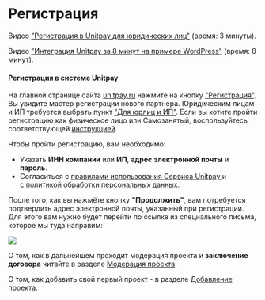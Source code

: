 # Регистрация

Видео ["Регистрация в Unitpay для юридических лиц"](https://youtu.be/M-bj_1IPhMk) \(время: 3 минуты\).

Видео ["Интеграция Unitpay за 8 минут на примере WordPress"](https://youtu.be/OLaqXdp4EIY) \(время: 8 минут\).

#### Регистрация в системе Unitpay

На главной странице сайта [unitpay.ru](https://unitpay.ru/) нажмите на кнопку  ["Регистрация"](https://unitpay.ru/ru/signup). Вы увидите мастер регистрации нового партнера. Юридическим лицам и ИП требуется выбрать пункт ["Для юрлиц и ИП"](https://unitpay.ru/ru/signup/legal). Если вы хотите пройти регистрацию как физическое лицо или Самозанятый, воспользуйтесь соответствующей [инструкцией](https://help.unitpay.money/first_steps/registration).

Чтобы пройти регистрацию, вам необходимо:

- Указать **ИНН компании** или **ИП**, **адрес электронной почты** и **пароль**.  
- Согласиться с [правилами использования Сервиса Unitpay ](https://unitpay.ru/ru/rules)и   
с [политикой обработки персональных данных](https://unitpay.ru/ru/policy).

После того, как вы нажмёте кнопку **"Продолжить"**, вам потребуется подтвердить адрес электронной почты, указанный при регистрации. Для этого вам нужно будет перейти по ссылке из специального письма, которое мы туда направим:

![](https://d33v4339jhl8k0.cloudfront.net/docs/assets/551a91dbe4b0221aadf24410/images/552d51d8e4b0ac24a832aaed/file-GQRmqtd8jF.png)

О том, как в дальнейшем проходит модерация проекта и **заключение договора** читайте в разделе [Модерация проекта](moderation.md).

О том, как добавить свой первый проект - в разделе [Добавление проекта](adding-project/).

